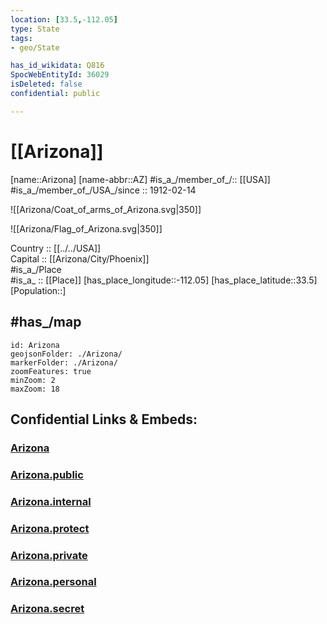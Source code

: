 ```yaml
---
location: [33.5,-112.05] 
type: State
tags:
- geo/State

has_id_wikidata: Q816 
SpocWebEntityId: 36029
isDeleted: false
confidential: public

---
```


# [[Arizona]] 

[name::Arizona] 
[name-abbr::AZ] 
#is_a_/member_of_/:: [[USA]]
#is_a_/member_of_/USA_/since :: 1912-02-14  


![[Arizona/Coat_of_arms_of_Arizona.svg|350]] 

![[Arizona/Flag_of_Arizona.svg|350]] 

Country :: [[../../USA]]  
Capital :: [[Arizona/City/Phoenix]]  
#is_a_/Place  
#is_a_ :: [[Place]] 
[has_place_longitude::-112.05] 
[has_place_latitude::33.5] 
[Population::] 

## #has_/map 

```leaflet
id: Arizona
geojsonFolder: ./Arizona/
markerFolder: ./Arizona/
zoomFeatures: true 
minZoom: 2 
maxZoom: 18
```


## Confidential Links & Embeds: 

### [Arizona](/_Standards/Earth/Continent/America~North/USA/USA~Mountain/Arizona.md) 

### [Arizona.public](/_public/Earth/Continent/America~North/USA/USA~Mountain/Arizona.public.md) 

### [Arizona.internal](/_internal/Earth/Continent/America~North/USA/USA~Mountain/Arizona.internal.md) 

### [Arizona.protect](/_protect/Earth/Continent/America~North/USA/USA~Mountain/Arizona.protect.md) 

### [Arizona.private](/_private/Earth/Continent/America~North/USA/USA~Mountain/Arizona.private.md) 

### [Arizona.personal](/_personal/Earth/Continent/America~North/USA/USA~Mountain/Arizona.personal.md) 

### [Arizona.secret](/_secret/Earth/Continent/America~North/USA/USA~Mountain/Arizona.secret.md)


